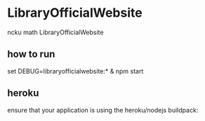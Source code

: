 # LibraryOfficialWebsite

ncku math LibraryOfficialWebsite

## how to run 

set DEBUG=libraryofficialwebsite:* & npm start

## heroku

ensure that your application is using the heroku/nodejs buildpack: